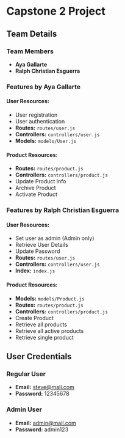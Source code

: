 # Capstone 2 Project

## Team Details

### Team Members
- **Aya Gallarte**
- **Ralph Christian Esguerra**

### Features by Aya Gallarte
#### User Resources:
- User registration
- User authentication
- **Routes:** `routes/user.js`
- **Controllers:** `controllers/user.js`
- **Models:** `models/User.js`

#### Product Resources:
- **Routes:** `routes/product.js`
- **Controllers:** `controllers/product.js`
- Update Product Info
- Archive Product
- Activate Product

### Features by Ralph Christian Esguerra
#### User Resources:
- Set user as admin (Admin only)
- Retrieve User Details
- Update Password
- **Routes:** `routes/user.js`
- **Controllers:** `controllers/user.js`
- **Index:** `index.js`

#### Product Resources:
- **Models:** `models/Product.js`
- **Routes:** `routes/product.js`
- **Controllers:** `controllers/product.js`
- Create Product
- Retrieve all products
- Retrieve all active products
- Retrieve single product

## User Credentials

### Regular User
- **Email:** steve@mail.com
- **Password:** 12345678

### Admin User
- **Email:** admin@mail.com
- **Password:** admin123
